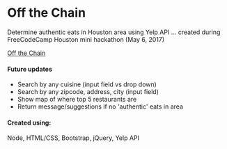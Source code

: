 # Off the Chain
Determine authentic eats in Houston area using Yelp API ... created during FreeCodeCamp Houston mini hackathon (May 6, 2017)

[Off the Chain](http://off-the-chain.herokuapp.com/ "Off the Chain")

#### Future updates
  * Search by any cuisine (input field vs drop down)
  * Search by any zipcode, address, city (input field)
  * Show map of where top 5 restaurants are
  * Return message/suggestions if no 'authentic' eats in area

#### Created using:
Node, HTML/CSS, Bootstrap, jQuery, Yelp API

